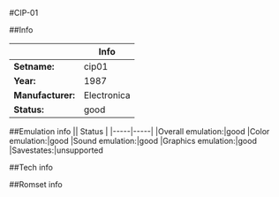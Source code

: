 #CIP-01

##Info

||Info|
|-----|-----|
|**Setname:**|cip01
|**Year:**|1987
|**Manufacturer:**|Electronica
|**Status:**|good

##Emulation info
|| Status |
|-----|-----|
|Overall emulation:|good
|Color emulation:|good
|Sound emulation:|good
|Graphics emulation:|good
|Savestates:|unsupported

##Tech info

##Romset info

<!--- START OF EDITED COMMENT DO NOT TOUCH TEXT ABOVE-->
